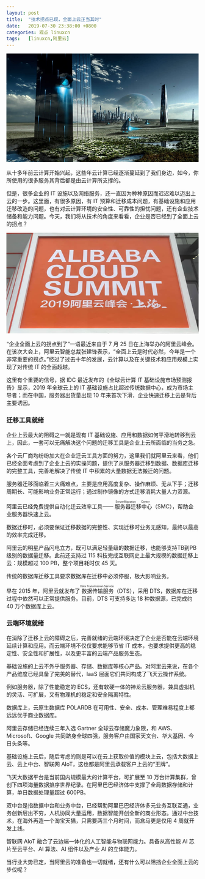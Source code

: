 ```yaml
---
layout: post
title:	"技术拐点已现，全面上云正当其时"
date:	2019-07-30 23:38:00 +0800 
categories:	观点 linuxcn 
tags:	[linuxcn,阿里云]
---
```



![](/Asserts/Images/album/201907/30/233312tpfxk7x85e7y2lel.jpg)


从十多年前云计算开始兴起，这些年云计算已经逐渐蔓延到了我们身边，如今，你所使用的很多服务其背后都是由云计算所支撑的。


但是，很多企业的 IT 设施以及网络服务，还一直因为种种原因而迟迟难以迈出上云的一步。这里面，有很多原因，有 IT 预算和迁移成本问题，有基础设施和应用迁移改造的问题，也有对云计算环境的安全性、可靠性的担忧问题，还有企业技术储备和能力问题。今天，我们将从技术的角度来看看，企业是否已经到了全面上云的拐点？


![2019 阿里云峰会·上海_](/Asserts/Images/album/201907/30/233342cz9h928yh991h38j.jpg)


“企业全面上云的拐点到了”一语最近来自于 7 月 25 日在上海举办的阿里云峰会。在该次大会上，阿里云智能总裁张建锋表示，“全面上云是时代必然，今年是一个非常重要的拐点。”经过了过去十年的发展，云计算以及在关键技术和应用规模上实现了对传统 IT 的全面超越。


这里有个重要的信号，据 IDC 最近发布的《全球云计算 IT 基础设施市场预测报告》显示，2019 年全球云上的 IT 基础设施占比超过传统数据中心，成为市场主导者；而在中国，服务器出货量出现 10 年来首次下滑，企业快速迁移上云是背后主要诱因。


### 迁移工具就绪


企业上云最大的阻碍之一就是现有 IT 基础设施、应用和数据如何平滑地转移到云上，因此，一套可以无痛解决这个问题的迁移工具是企业上云所面临的当务之急。


各个云厂商均纷纷加大在企业迁云工具方面的努力，这里我们就阿里云来看，他们已经全面考虑到了企业上云的实操问题，提供了从服务器迁移到数据、数据库迁移的完整工具，完善地解决了传统 IT 中积累的大量数据无法搬迁的问题。


服务器迁移面临着三大痛难点，主要是应用高度复杂、操作麻烦、无从下手；迁移周期长、可能影响业务正常运行；通过制作镜像的方式迁移消耗大量人力资源。


阿里云已经免费提供自动化迁云效率工具——<ruby> 服务器迁移中心 <rp>  （ </rp> <rt>  ServerMigration Center </rt> <rp>  ） </rp></ruby>（SMC），帮助企业服务器快速上云。


数据迁移时，必须要保证迁移数据的完整性、实现迁移时业务无感知，最终以最高的效率完成迁移。


阿里云的明星产品闪电立方，既可以满足轻量级的数据迁移，也能够支持TB到PB级别的数据量迁移。此前还支持过 115 科技完成互联网史上最大规模的数据迁移上云：规模超过 100 PB，整个项目耗时仅 45 天。


传统的数据库迁移工具要求数据库在迁移中必须停服，极大影响业务。


早在 2015 年，阿里云就发布了<ruby> 数据传输服务 <rp>  （ </rp> <rt>  Data Transmission Service </rt> <rp>  ） </rp></ruby>（DTS），采用 DTS，数据库在迁移过程中依然可以正常提供服务。目前，DTS 可支持多达 18 种数据源，已完成约 40 万个数据库上云。


### 云端环境就绪


在消除了迁移上云的障碍之后，完善就绪的云端环境决定了企业是否能在云端环境延续计算和应用。而云端环境不仅仅要求能够节省 IT 成本，也要求提供更高的稳定性、安全性和扩展性，以及更丰富的云端产品服务生态。


基础设施的上云不外乎服务器、存储、数据库等核心产品。对阿里云来说，在各个产品维度已经具备了完美的替代，IaaS 层面它们共同构成了飞天云操作系统。


例如服务器，除了性能稳定的 ECS，还有软硬一体的神龙云服务器，兼具虚拟机的灵活、可扩展，又有物理机的稳定和安全隔离特性。


数据库上，云原生数据库 POLARDB 在可用性、安全、成本、管理难易程度上都远远优于商业数据库。


阿里云存储已经连续三年入选 Gartner 全球云存储魔力象限，和 AWS、Microsoft、Google 共同跻身全球四强，服务客户由国家天文台、华大基因、今日头条等。


基础设施上云后，随后考虑的则是可以在云上获取价值的模块上云，包括大数据上云、云上中台、智联网 AIoT，这也都是阿里云承载客户上云的“王牌”。


飞天大数据平台是当前国内规模最大的计算平台，可扩展至 10 万台计算集群，曾创下四项海量数据排序世界纪录。在阿里巴巴经济体中支撑了全局数据存储和计算，单日数据处理量超过 600PB。


双中台是指数据中台和业务中台，已经帮助阿里巴巴经济体多元业务互联互通，业务创新层出不穷，人机协同大量运用，数据智能开创全新的商业形态。通过中台技术，在海外再造一个淘宝天猫，只需要两三个月时间，而盒马更是仅用 4 周就开发上线。


智联网 AIoT 融合了云边端一体化的人工智能与物联网能力。具备从高性能 AI 芯片至云平台、AI 算法、AI 组件以及产业 AI 的立体能力。


当行业大势已定，当阿里云的准备也一切就绪，还有什么可以阻挡企业全面上云的步伐呢？
